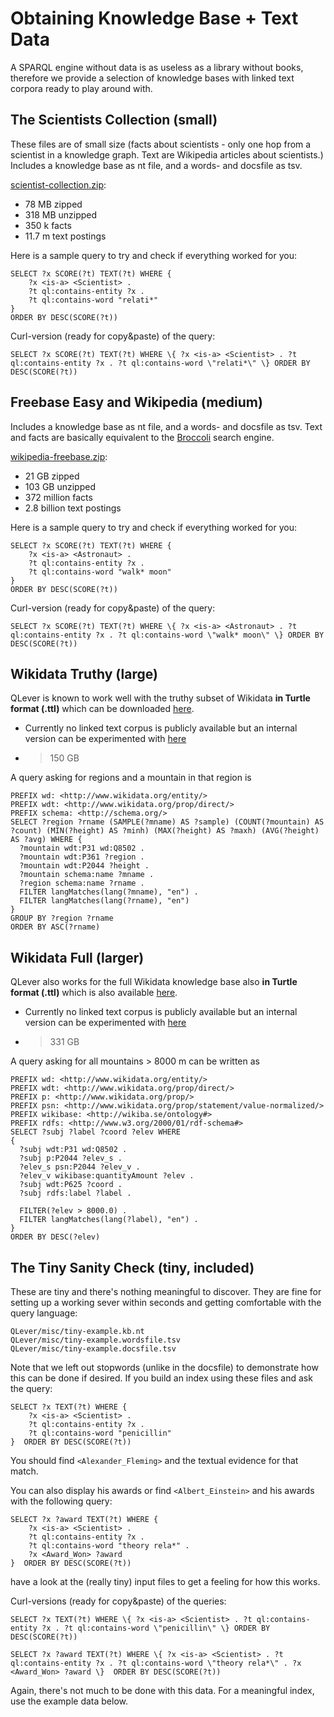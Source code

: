 # Obtaining Knowledge Base + Text Data

A SPARQL engine without data is as useless as a library without books, therefore
we provide a selection of knowledge bases with linked text corpora ready to play
around with.

## The Scientists Collection (small)

These files are of small size (facts about scientists - only one hop from
a scientist in a knowledge graph. Text are Wikipedia articles about scientists.)
Includes a knowledge base as nt file, and a words- and docsfile as tsv.

[scientist-collection.zip](http://qlever.informatik.uni-freiburg.de/data/scientist-collection.zip):

* 78 MB zipped
* 318 MB unzipped
* 350 k facts
* 11.7 m text postings

Here is a sample query to try and check if everything worked for you:

    SELECT ?x SCORE(?t) TEXT(?t) WHERE {
        ?x <is-a> <Scientist> .
        ?t ql:contains-entity ?x .
        ?t ql:contains-word "relati*"
    }
    ORDER BY DESC(SCORE(?t))

Curl-version (ready for copy&paste) of the query:

    SELECT ?x SCORE(?t) TEXT(?t) WHERE \{ ?x <is-a> <Scientist> . ?t ql:contains-entity ?x . ?t ql:contains-word \"relati*\" \} ORDER BY DESC(SCORE(?t))

## Freebase Easy and Wikipedia (medium)


Includes a knowledge base as nt file, and a words- and docsfile as tsv.  Text
and facts are basically equivalent to the
[Broccoli](http://broccoli.cs.uni-freiburg.de) search engine.

[wikipedia-freebase.zip](http://qlever.informatik.uni-freiburg.de/wikipedia-freebase.zip):

* 21 GB zipped
* 103 GB unzipped
* 372 million facts
* 2.8 billion text postings

Here is a sample query to try and check if everything worked for you:

    SELECT ?x SCORE(?t) TEXT(?t) WHERE {
        ?x <is-a> <Astronaut> .
        ?t ql:contains-entity ?x .
        ?t ql:contains-word "walk* moon"
    }
    ORDER BY DESC(SCORE(?t))

Curl-version (ready for copy&paste) of the query:

    SELECT ?x SCORE(?t) TEXT(?t) WHERE \{ ?x <is-a> <Astronaut> . ?t ql:contains-entity ?x . ?t ql:contains-word \"walk* moon\" \} ORDER BY DESC(SCORE(?t))

## Wikidata Truthy (large)

QLever is known to work well with the truthy subset of Wikidata **in Turtle
format (.ttl)** which can be downloaded
[here](https://dumps.wikimedia.org/wikidatawiki/entities/).

* Currently no linked text corpus is publicly available but an internal version
  can be experimented with [here](http://qlever.informatik.uni-freiburg.de)
* > 150 GB


A query asking for regions and a mountain in that region is

    PREFIX wd: <http://www.wikidata.org/entity/>
    PREFIX wdt: <http://www.wikidata.org/prop/direct/>
    PREFIX schema: <http://schema.org/>
    SELECT ?region ?rname (SAMPLE(?mname) AS ?sample) (COUNT(?mountain) AS ?count) (MIN(?height) AS ?minh) (MAX(?height) AS ?maxh) (AVG(?height) AS ?avg) WHERE {
      ?mountain wdt:P31 wd:Q8502 .
      ?mountain wdt:P361 ?region .
      ?mountain wdt:P2044 ?height .
      ?mountain schema:name ?mname .
      ?region schema:name ?rname .
      FILTER langMatches(lang(?mname), "en") .
      FILTER langMatches(lang(?rname), "en")
    }
    GROUP BY ?region ?rname
    ORDER BY ASC(?rname)

## Wikidata Full (larger)
QLever also works for the full Wikidata knowledge base also **in Turtle format
(.ttl)** which is also available [here](https://dumps.wikimedia.org/wikidatawiki/entities/).

* Currently no linked text corpus is publicly available but an internal version
  can be experimented with [here](http://qlever.informatik.uni-freiburg.de)
* > 331 GB

A query asking for all mountains > 8000 m can be written as

    PREFIX wd: <http://www.wikidata.org/entity/>
    PREFIX wdt: <http://www.wikidata.org/prop/direct/>
    PREFIX p: <http://www.wikidata.org/prop/>
    PREFIX psn: <http://www.wikidata.org/prop/statement/value-normalized/>
    PREFIX wikibase: <http://wikiba.se/ontology#>
    PREFIX rdfs: <http://www.w3.org/2000/01/rdf-schema#>
    SELECT ?subj ?label ?coord ?elev WHERE
    {
      ?subj wdt:P31 wd:Q8502 .
      ?subj p:P2044 ?elev_s .
      ?elev_s psn:P2044 ?elev_v .
      ?elev_v wikibase:quantityAmount ?elev .
      ?subj wdt:P625 ?coord .
      ?subj rdfs:label ?label .

      FILTER(?elev > 8000.0) .
      FILTER langMatches(lang(?label), "en") . 
    }
    ORDER BY DESC(?elev)

## The Tiny Sanity Check (tiny, included)

These are tiny and there's nothing meaningful to discover.
They are fine for setting up a working sever within seconds and getting
comfortable with the query language:

    QLever/misc/tiny-example.kb.nt
    QLever/misc/tiny-example.wordsfile.tsv
    QLever/misc/tiny-example.docsfile.tsv

Note that we left out stopwords (unlike in the docsfile) to demonstrate how this
can be done if desired.
If you build an index using these files and ask the query:

    SELECT ?x TEXT(?t) WHERE {
        ?x <is-a> <Scientist> .
        ?t ql:contains-entity ?x .
        ?t ql:contains-word "penicillin"
    }  ORDER BY DESC(SCORE(?t))

You should find `<Alexander_Fleming>` and the textual evidence for that match.

You can also display his awards or find `<Albert_Einstein>` and his awards with
the following query:

    SELECT ?x ?award TEXT(?t) WHERE {
        ?x <is-a> <Scientist> .
        ?t ql:contains-entity ?x .
        ?t ql:contains-word "theory rela*" .
        ?x <Award_Won> ?award
    }  ORDER BY DESC(SCORE(?t))

have a look at the (really tiny) input files to get a feeling for how this works.

Curl-versions (ready for copy&paste) of the queries:

    SELECT ?x TEXT(?t) WHERE \{ ?x <is-a> <Scientist> . ?t ql:contains-entity ?x . ?t ql:contains-word \"penicillin\" \} ORDER BY DESC(SCORE(?t))

    SELECT ?x ?award TEXT(?t) WHERE \{ ?x <is-a> <Scientist> . ?t ql:contains-entity ?x . ?t ql:contains-word \"theory rela*\" . ?x <Award_Won> ?award \}  ORDER BY DESC(SCORE(?t))

Again, there's not much to be done with this data.
For a meaningful index, use the example data below.
